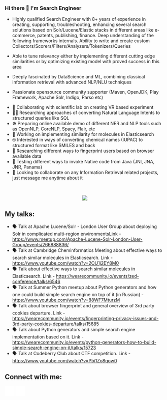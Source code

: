 ### Hi there 👋 I'm Search Engineer 

* Highly qualified Search Engineer with 8+ years of experience in creating, supporting, troubleshooting, enhancing several search solutions based on Solr/Lucene/Elastic stacks in different areas like e-commerce, patents, publishing, finance. Deep understanding of the following frameworks internals. Ability to write and create custom Collectors/Scorers/Filters/Analyzers/Tokenizers/Queries

* Able to tune relevancy either by implementing different cutting edge similarities or by optimizing existing model with proved success in this area

* Deeply fascinated by DataScience and ML, combining classical information retrieval with advanced NLP/NLU techniques

* Passionate opensource community supporter (Maven, OpenJDK, Play Framework, Apache Solr, Indigo, Parso etc)

- 🥽 Collaborating with scientific lab on creating VR based experiment
- 🧑🏽 Researching approaches of converting Natural Language Intents to structured queries like SQL
- ⚙️ Preparing online available demo of different NER and NLP tools such as OpenNLP, CoreNLP, Spacy, Flair, etc
- 🔭 Working on implementing similarity for molecules in Elasticsearch
- 🤓 Interested in ways of converting chemical names (IUPAC) to structured format like SMILES and back
- 🔬 Researching different ways to fingerprint users based on browser available data
- 🧪 Testing different ways to invoke Native code from Java (JNI, JNA, JNR, Panama)
- 👯 Looking to collaborate on any Information Retrieval related projects, just message me anytime about it

<br>
<p align="center"><img align="center" src="https://github-readme-stats.vercel.app/api?username=MysterionRise&theme=dark&show_icons=true&count_private=true&include_all_commits=true" /></a></p>

## My talks:

- 🗣️ Talk at Apache Lucene/Solr - London User Group about deploying Solr in complicated multi-region environmentsLink - https://www.meetup.com/Apache-Lucene-Solr-London-User-Group/events/266888836/
- 🗣️ Talk at Cambridge Cheminformatics Meeting about effective ways to search similar molecules in Elasticsearch. Link - https://www.youtube.com/watch?v=2OU1j2EY8M0
- 🗣️ Talk about effective ways to search similar molecules in Elasticsearch. Link - https://wearecommunity.io/events/zed-conference/talks/6546
- 🗣️ Talk at Summer Python meetup about Python generators and how one could build simple search engine on top of it (in Russian) - https://www.youtube.com/watch?v=88WF7MturzM
- 🗣️ Talk about browser fingerprint and general overview of 3rd party cookies departure. Link - https://wearecommunity.io/events/fingerprinting-privacy-issues-and-3rd-party-cookies-departure/talks/15685
- 🗣️ Talk about Python generators and simple search engine implementation based on it. Link - https://wearecommunity.io/events/python-generators-how-to-build-simple-search-engine-on-it/talks/15723
- 🗣️ Talk at Codeberry Club about CTF competition. Link - https://www.youtube.com/watch?v=Pbi1Zo8qow0


## Connect with me:
<a href="https://www.linkedin.com/in/konstantin-p-8b0573142/" target="blank"><img align="center" src="linkedin.png" height="30" width="30"/></a>
<a href="https://stackoverflow.com/users/2663985/mysterion?tab=profile" target="blank"><img align="center" src="stackoverflow.png" height="30" width="30" /></a>
</p>
